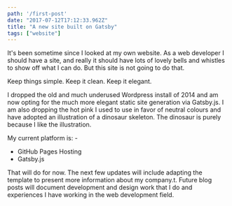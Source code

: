 ```yaml
---
path: '/first-post'
date: "2017-07-12T17:12:33.962Z"
title: "A new site built on Gatsby"
tags: ["website"]
---
```


It's been sometime since I looked at my own website. As a web developer I should have a site, and really it should have lots of lovely bells and whistles to show off what I can do. But this site is not going to do that.

Keep things simple. Keep it clean. Keep it elegant.

I dropped the old and much underused Wordpress install of 2014 and am now opting for the much more elegant static site generation via Gatsby.js. I am also dropping the hot pink I used to use in favor of neutral colours and have adopted an illustration of a dinosaur skeleton. The dinosaur is purely because I like the illustration.

My current platform is: -

- GitHub Pages Hosting
- Gatsby.js

That will do for now. The next few updates will include adapting the template to present more information about my company.t. Future blog posts will document development and design work that I do and experiences I have working in the web development field.